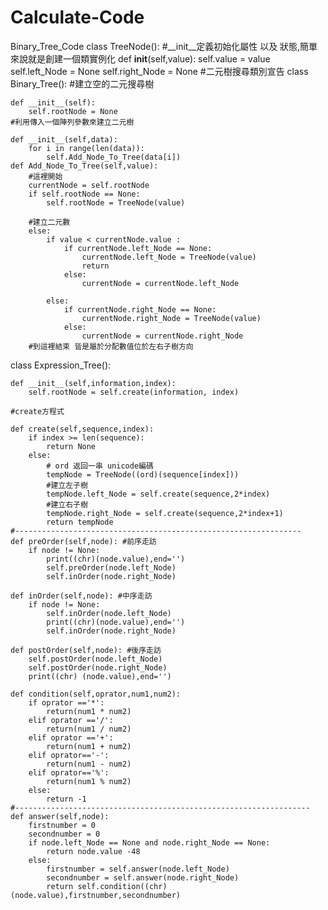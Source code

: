 # Calculate-Code
Binary_Tree_Code
class TreeNode():
    #__init__定義初始化屬性 以及 狀態,簡單來說就是創建一個類實例化
    def __init__(self,value):
        self.value = value
        self.left_Node = None
        self.right_Node = None
#二元樹搜尋類別宣告
class Binary_Tree():
    #建立空的二元搜尋樹
    
    def __init__(self):
        self.rootNode = None
    #利用傳入一個陣列參數來建立二元樹
    
    def __init__(self,data):
        for i in range(len(data)):
            self.Add_Node_To_Tree(data[i])
    def Add_Node_To_Tree(self,value): 
        #這裡開始
        currentNode = self.rootNode
        if self.rootNode == None:
            self.rootNode = TreeNode(value)
        
        #建立二元數
        else:
            if value < currentNode.value :
                if currentNode.left_Node == None:
                    currentNode.left_Node = TreeNode(value)
                    return 
                else:
                    currentNode = currentNode.left_Node
                
            else:
                if currentNode.right_Node == None:
                    currentNode.right_Node = TreeNode(value)
                else:
                    currentNode = currentNode.right_Node
        #到這裡結束 皆是屬於分配數值位於左右子樹方向
class Expression_Tree():

    
    def __init__(self,information,index):
        self.rootNode = self.create(information, index)

    #create方程式
    
    def create(self,sequence,index):
        if index >= len(sequence):
            return None
        else:
            # ord 返回一串 unicode編碼
            tempNode = TreeNode((ord)(sequence[index]))
            #建立左子樹
            tempNode.left_Node = self.create(sequence,2*index)
            #建立右子樹
            tempNode.right_Node = self.create(sequence,2*index+1)
            return tempNode
    #----------------------------------------------------------------
    def preOrder(self,node): #前序走訪
        if node != None:
            print((chr)(node.value),end='')
            self.preOrder(node.left_Node)
            self.inOrder(node.right_Node)
    
    def inOrder(self,node): #中序走訪
        if node != None:
            self.inOrder(node.left_Node)
            print((chr)(node.value),end='')
            self.inOrder(node.right_Node)
    
    def postOrder(self,node): #後序走訪
        self.postOrder(node.left_Node)
        self.postOrder(node.right_Node)
        print((chr) (node.value),end='')
    
    def condition(self,oprator,num1,num2):
        if oprator =='*':
            return(num1 * num2)
        elif oprator =='/':
            return(num1 / num2)
        elif oprator =='+':
            return(num1 + num2)
        elif oprator=='-':
            return(num1 - num2)
        elif oprator=='%':
            return(num1 % num2)
        else: 
            return -1                                                 
    #------------------------------------------------------------------
    def answer(self,node):
        firstnumber = 0
        secondnumber = 0
        if node.left_Node == None and node.right_Node == None:
            return node.value -48
        else:
            firstnumber = self.answer(node.left_Node)
            secondnumber = self.answer(node.right_Node)
            return self.condition((chr)(node.value),firstnumber,secondnumber)
